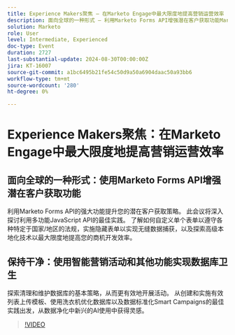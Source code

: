```yaml
---
title: Experience Makers聚焦 — 在Marketo Engage中最大限度地提高营销运营效率
description: 面向全球的一种形式 — 利用Marketo Forms API增强潜在客户获取功能Marketo Forms API能够提升您的潜在客户获取策略。 此会议将深入探讨利用多功能JavaScript API的最佳实践。 了解如何自定义单个表单以遵守各种特定于国家/地区的法规，实施隐藏表单以实现无缝数据捕获，以及探索高级本地化技术以最大限度地提高您的商机开发效率。 使用智能营销活动和Beyond保持It干净的数据库卫生发现清理和维护数据库的基本战术，从而实现更有效的营销活动。 从创建和实施有效列表上传模板、使用洗衣机优化数据库以及数据标准化Smart Campaigns的最佳实践出发，从数据净化中新兴的AI使用中获得灵感。
solution: Marketo
role: User
level: Intermediate, Experienced
doc-type: Event
duration: 2727
last-substantial-update: 2024-08-30T00:00:00Z
jira: KT-16007
source-git-commit: a1bc6495b21fe54c50d9a50a6904daac50a93bb6
workflow-type: tm+mt
source-wordcount: '280'
ht-degree: 0%

---
```



# Experience Makers聚焦：在Marketo Engage中最大限度地提高营销运营效率

## 面向全球的一种形式：使用Marketo Forms API增强潜在客户获取功能

利用Marketo Forms API的强大功能提升您的潜在客户获取策略。 此会议将深入探讨利用多功能JavaScript API的最佳实践。 了解如何自定义单个表单以遵守各种特定于国家/地区的法规，实施隐藏表单以实现无缝数据捕获，以及探索高级本地化技术以最大限度地提高您的商机开发效率。

## 保持干净：使用智能营销活动和其他功能实现数据库卫生

探索清理和维护数据库的基本策略，从而更有效地开展活动。 从创建和实施有效列表上传模板、使用洗衣机优化数据库以及数据标准化Smart Campaigns的最佳实践出发，从数据净化中新兴的AI使用中获得灵感。

>[!VIDEO](https://video.tv.adobe.com/v/3432953/?learn=on)

